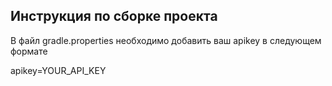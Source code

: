 ## Инструкция по сборке проекта

В файл gradle.properties необходимо добавить ваш apikey в следующем формате

apikey=YOUR_API_KEY
